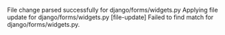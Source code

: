 File change parsed successfully for django/forms/widgets.py
Applying file update for django/forms/widgets.py
[file-update] Failed to find match for django/forms/widgets.py.
